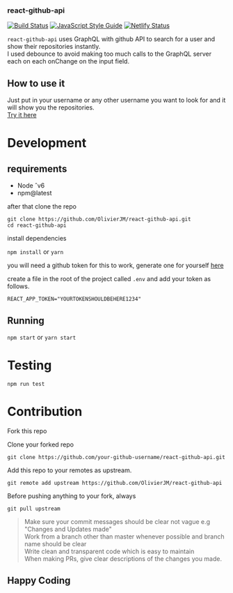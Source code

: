 ### react-github-api

[![Build Status](https://travis-ci.com/OlivierJM/react-github-api.svg?branch=new-branch)](https://travis-ci.com/OlivierJM/react-github-api)
[![JavaScript Style Guide](https://img.shields.io/badge/code_style-standard-brightgreen.svg)](https://standardjs.com)
[![Netlify Status](https://api.netlify.com/api/v1/badges/a4c8f319-6846-4e57-9b7c-2c696d3b087e/deploy-status)](https://app.netlify.com/sites/hardcore-hamilton-825315/deploys)

`react-github-api` uses GraphQL with github API to search for a user and show their repositories instantly.  
I used debounce to avoid making too much calls to the GraphQL server each on each onChange on the input field.

## How to use it

Just put in your username or any other username you want to look for and it will show you the repositories.  
 [Try it here](http://repo-query.netlify.com)

# Development

## requirements

- Node ˆv6
- npm@latest

after that clone the repo

`git clone https://github.com/OlivierJM/react-github-api.git`  
`cd react-github-api`

install dependencies

`npm install` or `yarn`

you will need a github token for this to work, generate one for yourself [here](https://help.github.com/articles/creating-a-personal-access-token-for-the-command-line/)

create a file in the root of the project called `.env` and add your token as follows.

`REACT_APP_TOKEN="YOURTOKENSHOULDBEHERE1234"`

## Running

`npm start` or `yarn start`

# Testing

`npm run test`

# Contribution

Fork this repo

Clone your forked repo

`git clone https://github.com/your-github-username/react-github-api.git`

Add this repo to your remotes as upstream.

`git remote add upstream https://github.com/OlivierJM/react-github-api`

Before pushing anything to your fork, always

`git pull upstream`

> Make sure your commit messages should be clear not vague e.g "Changes and Updates made"  
> Work from a branch other than master whenever possible and branch name should be clear  
> Write clean and transparent code which is easy to maintain  
> When making PRs, give clear descriptions of the changes you made.

## Happy Coding
